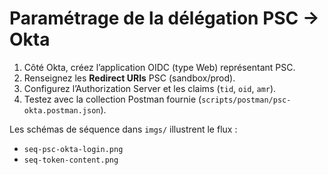 # Paramétrage de la délégation PSC → Okta

1. Côté Okta, créez l’application OIDC (type Web) représentant PSC.
2. Renseignez les **Redirect URIs** PSC (sandbox/prod).
3. Configurez l’Authorization Server et les claims (`tid`, `oid`, `amr`).
4. Testez avec la collection Postman fournie (`scripts/postman/psc-okta.postman.json`).

Les schémas de séquence dans `imgs/` illustrent le flux :
- `seq-psc-okta-login.png`
- `seq-token-content.png`
